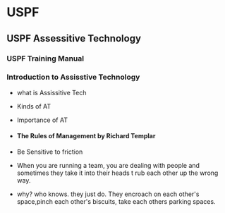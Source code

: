 # USPF
## USPF Assessitive Technology
### USPF Training Manual


### Introduction to Assisstive Technology
- what is Assissitive Tech
- Kinds of AT
- Importance of AT

- #### The Rules of Management by Richard Templar
- Be Sensitive to friction
- When you are running a team, you are dealing with people and sometimes they take it into their heads t rub each other up the wrong way.
- why? who knows. they just do. They encroach on each other's space,pinch each other's biscuits, take each others parking spaces.

  
